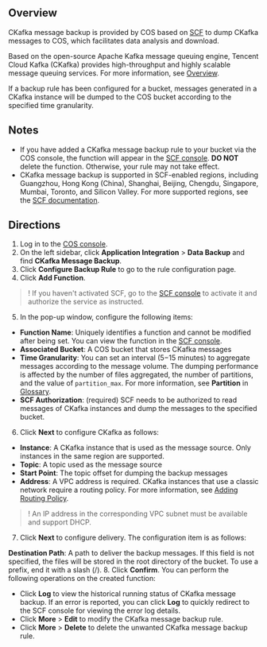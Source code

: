 ## Overview

CKafka message backup is provided by COS based on [SCF](https://www.tencentcloud.com/document/product/583) to dump CKafka messages to COS, which facilitates data analysis and download.

Based on the open-source Apache Kafka message queuing engine, Tencent Cloud Kafka (CKafka) provides high-throughput and highly scalable message queuing services. For more information, see [Overview](https://intl.cloud.tencent.com/document/product/597/10066).

If a backup rule has been configured for a bucket, messages generated in a CKafka instance will be dumped to the COS bucket according to the specified time granularity.

## Notes

- If you have added a CKafka message backup rule to your bucket via the COS console, the function will appear in the [SCF console](https://console.cloud.tencent.com/scf/list?rid=1&ns=default). **DO NOT** delete the function. Otherwise, your rule may not take effect.
- CKafka message backup is supported in SCF-enabled regions, including Guangzhou, Hong Kong (China), Shanghai, Beijing, Chengdu, Singapore, Mumbai, Toronto, and Silicon Valley. For more supported regions, see the [SCF documentation](https://www.tencentcloud.com/document/product/583).

## Directions

1. Log in to the [COS console](https://console.cloud.tencent.com/cos5).
2. On the left sidebar, click **Application Integration** > **Data Backup** and find **CKafka Message Backup**.
3. Click **Configure Backup Rule** to go to the rule configuration page.
4. Click **Add Function**.
>! If you haven't activated SCF, go to the [SCF console](https://console.cloud.tencent.com/scf) to activate it and authorize the service as instructed.
>
5. In the pop-up window, configure the following items:

 - **Function Name**: Uniquely identifies a function and cannot be modified after being set. You can view the function in the [SCF console](https://console.cloud.tencent.com/scf/list?rid=1&ns=default).
 - **Associated Bucket**: A COS bucket that stores CKafka messages
 - **Time Granularity**: You can set an interval (5−15 minutes) to aggregate messages according to the message volume. The dumping performance is affected by the number of files aggregated, the number of partitions, and the value of `partition_max`. For more information, see **Partition** in [Glossary](https://intl.cloud.tencent.com/document/product/597/32275).
 - **SCF Authorization**: (required) SCF needs to be authorized to read messages of CKafka instances and dump the messages to the specified bucket.
6. Click **Next** to configure CKafka as follows:

 - **Instance**: A CKafka instance that is used as the message source. Only instances in the same region are supported.
 - **Topic**: A topic used as the message source
 - **Start Point**: The topic offset for dumping the backup messages
 - **Address**: A VPC address is required. CKafka instances that use a classic network require a routing policy. For more information, see [Adding Routing Policy](https://intl.cloud.tencent.com/document/product/597/32555).
>! An IP address in the corresponding VPC subnet must be available and support DHCP.
>
7. Click **Next** to configure delivery. The configuration item is as follows:

**Destination Path**: A path to deliver the backup messages. If this field is not specified, the files will be stored in the root directory of the bucket. To use a prefix, end it with a slash (/).
8. Click **Confirm**.
You can perform the following operations on the created function:
 - Click **Log** to view the historical running status of CKafka message backup. If an error is reported, you can click **Log** to quickly redirect to the SCF console for viewing the error log details.
 - Click **More** > **Edit** to modify the CKafka message backup rule.
 - Click **More** > **Delete** to delete the unwanted CKafka message backup rule.


